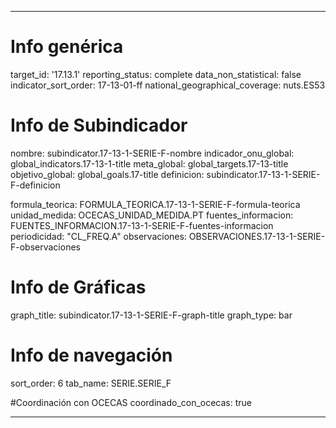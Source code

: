 ---

# Info genérica
target_id: '17.13.1'
reporting_status: complete
data_non_statistical: false
indicator_sort_order: 17-13-01-ff
national_geographical_coverage: nuts.ES53

# Info de Subindicador
nombre: subindicator.17-13-1-SERIE-F-nombre
indicador_onu_global: global_indicators.17-13-1-title
meta_global: global_targets.17-13-title
objetivo_global: global_goals.17-title
definicion: subindicator.17-13-1-SERIE-F-definicion

formula_teorica: FORMULA_TEORICA.17-13-1-SERIE-F-formula-teorica
unidad_medida: OCECAS_UNIDAD_MEDIDA.PT
fuentes_informacion: FUENTES_INFORMACION.17-13-1-SERIE-F-fuentes-informacion
periodicidad: "CL_FREQ.A"
observaciones: OBSERVACIONES.17-13-1-SERIE-F-observaciones


# Info de Gráficas
graph_title: subindicator.17-13-1-SERIE-F-graph-title
graph_type: bar

# Info de navegación
sort_order: 6
tab_name: SERIE.SERIE_F

#Coordinación con OCECAS
coordinado_con_ocecas: true

---